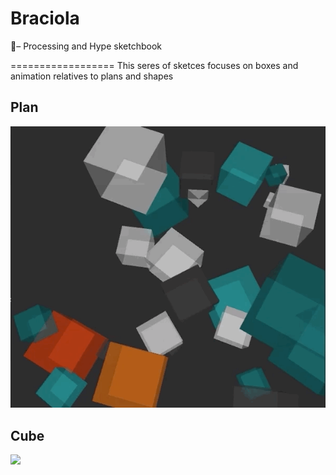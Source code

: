 # Braciola
🐖– Processing and Hype sketchbook 

==================
This seres of sketces focuses on boxes and animation relatives to plans and shapes


## Plan
![](_gifs/plan.gif)

## Cube
![](_gifs/cube.gif)
